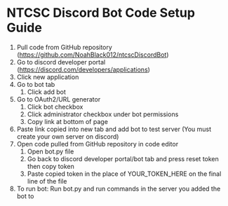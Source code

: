 # NTCSC Discord Bot Code Setup Guide
1. Pull code from GitHub repository (https://github.com/NoahBlack012/ntcscDiscordBot)
2. Go to discord developer portal (https://discord.com/developers/applications)
3. Click new application
4. Go to bot tab 
    1. Click add bot
5. Go to OAuth2/URL generator
    1. Click bot checkbox
    2. Click administrator checkbox under bot permissions
    3. Copy link at bottom of page
6. Paste link copied into new tab and add bot to test server (You must create your own server on discord)
7. Open code pulled from GitHub repository in code editor 
    1. Open bot.py file 
    2. Go back to discord developer portal/bot tab and press reset token then copy token
    3. Paste copied token in the place of YOUR_TOKEN_HERE on the final line of the file
8. To run bot: Run bot.py and run commands in the server you added the bot to
